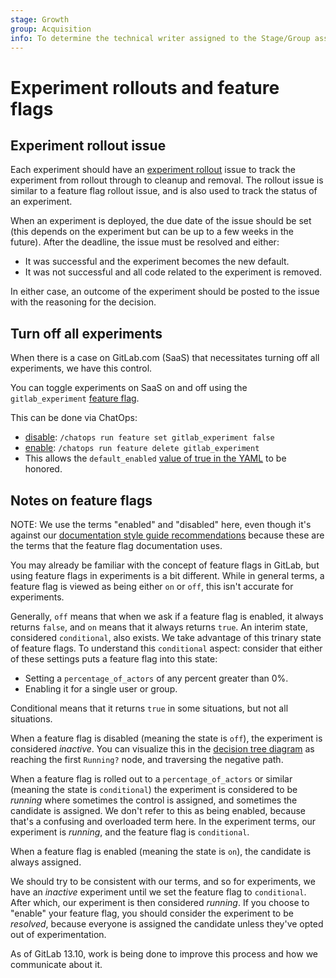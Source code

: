 ```yaml
---
stage: Growth
group: Acquisition
info: To determine the technical writer assigned to the Stage/Group associated with this page, see https://about.gitlab.com/handbook/engineering/ux/technical-writing/#assignments
---
```


# Experiment rollouts and feature flags

## Experiment rollout issue

Each experiment should have an [experiment rollout](https://gitlab.com/groups/gitlab-org/-/boards/1352542) issue to track the experiment from rollout through to cleanup and removal.
The rollout issue is similar to a feature flag rollout issue, and is also used to track the status of an experiment.

When an experiment is deployed, the due date of the issue should be set (this depends on the experiment but can be up to a few weeks in the future).
After the deadline, the issue must be resolved and either:

- It was successful and the experiment becomes the new default.
- It was not successful and all code related to the experiment is removed.

In either case, an outcome of the experiment should be posted to the issue with the reasoning for the decision.

## Turn off all experiments

When there is a case on GitLab.com (SaaS) that necessitates turning off all experiments, we have this control.

You can toggle experiments on SaaS on and off using the `gitlab_experiment` [feature flag](../feature_flags).

This can be done via ChatOps:

- [disable](../feature_flags/controls.md#disabling-feature-flags): `/chatops run feature set gitlab_experiment false`
- [enable](../feature_flags/controls.md#process): `/chatops run feature delete gitlab_experiment`
- This allows the `default_enabled` [value of true in the YAML](https://gitlab.com/gitlab-org/gitlab/-/blob/016430f6751b0c34abb24f74608c80a1a8268f20/config/feature_flags/ops/gitlab_experiment.yml#L8) to be honored.

## Notes on feature flags

NOTE:
We use the terms "enabled" and "disabled" here, even though it's against our
[documentation style guide recommendations](../documentation/styleguide/word_list.md#enable)
because these are the terms that the feature flag documentation uses.

You may already be familiar with the concept of feature flags in GitLab, but using
feature flags in experiments is a bit different. While in general terms, a feature flag
is viewed as being either `on` or `off`, this isn't accurate for experiments.

Generally, `off` means that when we ask if a feature flag is enabled, it always
returns `false`, and `on` means that it always returns `true`. An interim state,
considered `conditional`, also exists. We take advantage of this trinary state of
feature flags. To understand this `conditional` aspect: consider that either of these
settings puts a feature flag into this state:

- Setting a `percentage_of_actors` of any percent greater than 0%.
- Enabling it for a single user or group.

Conditional means that it returns `true` in some situations, but not all situations.

When a feature flag is disabled (meaning the state is `off`), the experiment is
considered _inactive_. You can visualize this in the [decision tree diagram](https://gitlab.com/gitlab-org/ruby/gems/gitlab-experiment#how-it-works)
as reaching the first `Running?` node, and traversing the negative path.

When a feature flag is rolled out to a `percentage_of_actors` or similar (meaning the
state is `conditional`) the experiment is considered to be _running_
where sometimes the control is assigned, and sometimes the candidate is assigned.
We don't refer to this as being enabled, because that's a confusing and overloaded
term here. In the experiment terms, our experiment is _running_, and the feature flag is
`conditional`.

When a feature flag is enabled (meaning the state is `on`), the candidate is always
assigned.

We should try to be consistent with our terms, and so for experiments, we have an
_inactive_ experiment until we set the feature flag to `conditional`. After which,
our experiment is then considered _running_. If you choose to "enable" your feature flag,
you should consider the experiment to be _resolved_, because everyone is assigned
the candidate unless they've opted out of experimentation.

As of GitLab 13.10, work is being done to improve this process and how we communicate
about it.
